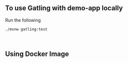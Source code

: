 ## To use Gatling with demo-app locally

Run the following

```
./mvnw gatling:test
```


<br>

## Using Docker Image

````


````